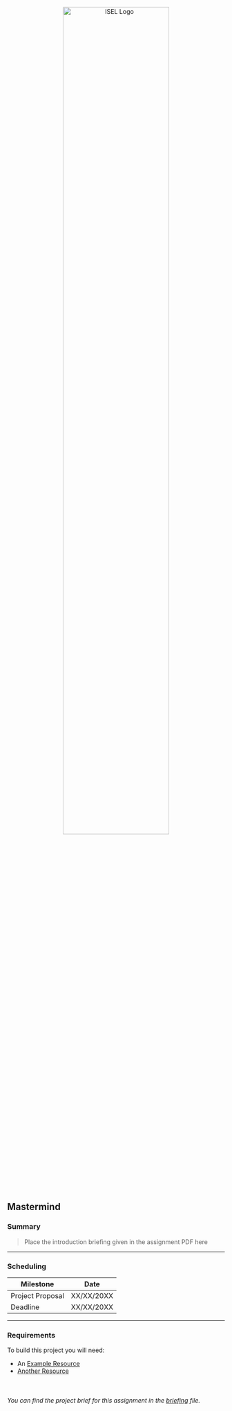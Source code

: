 <p align="center">
  <img src="https://www.isel.pt/sites/default/files/001_imagens_isel/Logotipos/logo_ISEL_principal_RGB_PNG.png" alt="ISEL Logo" width="70%">
</p>



## Mastermind

### Summary
> Place the introduction briefing given in the assignment PDF here
---

### Scheduling

| Milestone               | Date |
|--------------------------|---------|
| Project Proposal                 |  XX/XX/20XX             
| Deadline       |  XX/XX/20XX         


---

### Requirements
To build this project you will need:
- An [Example Resource](https://kotlinlang.org/docs/command-line.html)
- [Another Resource](https://www.oracle.com/java/technologies/javase/jdk22-archive-downloads.html)

<br>

###### You can find the project brief for this assignment in the [briefing](docs/assignment.pdf) file.


